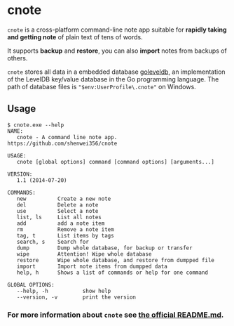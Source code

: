 # cnote
`cnote` is a cross-platform command-line note app suitable for **rapidly taking and getting note** of plain text of tens of words.

It supports **backup** and **restore**, you can also **import** notes from backups of others.

`cnote` stores all data in a embedded database [goleveldb](https://github.com/syndtr/goleveldb), an implementation of the LevelDB key/value database in the Go programming language. The path of database files is `"$env:UserProfile\.cnote"` on Windows.

## Usage
```
$ cnote.exe --help
NAME:
   cnote - A command line note app. https://github.com/shenwei356/cnote

USAGE:
   cnote [global options] command [command options] [arguments...]

VERSION:
   1.1 (2014-07-20)

COMMANDS:
   new          Create a new note
   del          Delete a note
   use          Select a note
   list, ls     List all notes
   add          add a note item
   rm           Remove a note item
   tag, t       List items by tags
   search, s    Search for
   dump         Dump whole database, for backup or transfer
   wipe         Attention! Wipe whole database
   restore      Wipe whole database, and restore from dumpped file
   import       Import note items from dumpped data
   help, h      Shows a list of commands or help for one command

GLOBAL OPTIONS:
   --help, -h           show help
   --version, -v        print the version
```

### For more information about `cnote` see [the official README.md](https://github.com/shenwei356/cnote/blob/master/README.md).